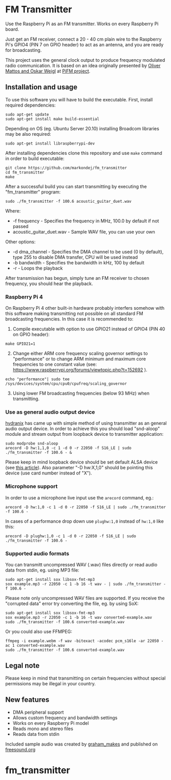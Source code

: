 # FM Transmitter
Use the Raspberry Pi as an FM transmitter. Works on every Raspberry Pi board.

Just get an FM receiver, connect a 20 - 40 cm plain wire to the Raspberry Pi's GPIO4 (PIN 7 on GPIO header) to act as an antenna, and you are ready for broadcasting.

This project uses the general clock output to produce frequency modulated radio communication. It is based on an idea originally presented by [Oliver Mattos and Oskar Weigl](http://icrobotics.co.uk/wiki/index.php/Turning_the_Raspberry_Pi_Into_an_FM_Transmitter) at [PiFM project](http://icrobotics.co.uk/wiki/index.php/Turning_the_Raspberry_Pi_Into_an_FM_Transmitter).
## Installation and usage
To use this software you will have to build the executable. First, install required dependencies:
```
sudo apt-get update
sudo apt-get install make build-essential
```
Depending on OS (eg. Ubuntu Server 20.10) installing Broadcom libraries may be also required:
```
sudo apt-get install libraspberrypi-dev
```  
After installing dependencies clone this repository and use `make` command in order to build executable:
```
git clone https://github.com/markondej/fm_transmitter
cd fm_transmitter
make
```
After a successful build you can start transmitting by executing the "fm_transmitter" program:
```
sudo ./fm_transmitter -f 100.6 acoustic_guitar_duet.wav
```
Where:
* -f frequency - Specifies the frequency in MHz, 100.0 by default if not passed
* acoustic_guitar_duet.wav - Sample WAV file, you can use your own

Other options:
* -d dma_channel - Specifies the DMA channel to be used (0 by default), type 255 to disable DMA transfer, CPU will be used instead
* -b bandwidth - Specifies the bandwidth in kHz, 100 by default
* -r - Loops the playback

After transmission has begun, simply tune an FM receiver to chosen frequency, you should hear the playback.
### Raspberry Pi 4
On Raspberry Pi 4 other built-in hardware probably interfers somehow with this software making transmitting not possible on all standard FM broadcasting frequencies. In this case it is recommended to:
1. Compile executable with option to use GPIO21 instead of GPIO4 (PIN 40 on GPIO header):
```
make GPIO21=1
```
2. Change either ARM core frequency scaling governor settings to "performance" or to change ARM minimum and maximum core frequencies to one constant value (see: https://www.raspberrypi.org/forums/viewtopic.php?t=152692 ).
```
echo "performance"| sudo tee /sys/devices/system/cpu/cpu0/cpufreq/scaling_governor
```
3. Using lower FM broadcasting frequencies (below 93 MHz) when transmitting.
### Use as general audio output device
[hydranix](https://github.com/markondej/fm_transmitter/issues/144) has came up with simple method of using transmitter as an general audio output device. In order to achieve this you should load "snd-aloop" module and stream output from loopback device to transmitter application:
```
sudo modprobe snd-aloop
arecord -D hw:1,1,0 -c 1 -d 0 -r 22050 -f S16_LE | sudo ./fm_transmitter -f 100.6 - &
```
Please keep in mind loopback device should be set default ALSA device (see [this article](https://www.alsa-project.org/wiki/Setting_the_default_device)). Also parameter "-D hw:X,1,0" should be pointing this device (use card number instead of "X").
### Microphone support
In order to use a microphone live input use the `arecord` command, eg.:
```
arecord -D hw:1,0 -c 1 -d 0 -r 22050 -f S16_LE | sudo ./fm_transmitter -f 100.6 -
```
In cases of a performance drop down use ```plughw:1,0``` instead of ```hw:1,0``` like this:
```
arecord -D plughw:1,0 -c 1 -d 0 -r 22050 -f S16_LE | sudo ./fm_transmitter -f 100.6 -
```
### Supported audio formats
You can transmitt uncompressed WAV (.wav) files directly or read audio data from stdin, eg. using MP3 file:
```
sudo apt-get install sox libsox-fmt-mp3
sox example.mp3 -r 22050 -c 1 -b 16 -t wav - | sudo ./fm_transmitter -f 100.6 -
```
Please note only uncompressed WAV files are supported. If you receive the "corrupted data" error try converting the file, eg. by using SoX:
```
sudo apt-get install sox libsox-fmt-mp3
sox example.mp3 -r 22050 -c 1 -b 16 -t wav converted-example.wav
sudo ./fm_transmitter -f 100.6 converted-example.wav
```
Or you could also use FFMPEG:
```
ffmpeg -i example.webm -f wav -bitexact -acodec pcm_s16le -ar 22050 -ac 1 converted-example.wav
sudo ./fm_transmitter -f 100.6 converted-example.wav
```
## Legal note
Please keep in mind that transmitting on certain frequencies without special permissions may be illegal in your country.
## New features
* DMA peripheral support
* Allows custom frequency and bandwidth settings
* Works on every Raspberry Pi model
* Reads mono and stereo files
* Reads data from stdin

Included sample audio was created by [graham_makes](https://freesound.org/people/graham_makes/sounds/449409/) and published on [freesound.org](https://freesound.org/)
# fm_transmitter
